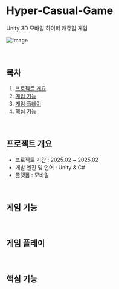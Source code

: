 # Hyper-Casual-Game

<a name="readme-top"></a>
<p>
  Unity 3D 모바일 하이퍼 캐쥬얼 게임
</p>

![Image](https://github.com/user-attachments/assets/942bb46c-edb2-4b24-bf0f-b01ffb8b546e)

<br/>

<!-- TABLE OF CONTENTS -->

## 목차

1. [프로젝트 개요](#Intro)
2. [게임 기능](#Features)
3. [게임 플레이](#Play)
4. [핵심 기능](#CoreFeatures)
<br/>

<a name="Intro"></a>
## 프로젝트 개요
- 프로젝트 기간 : 2025.02 ~ 2025.02
- 개발 엔진 및 언어 : Unity & C#
- 플랫폼 : 모바일

<br/>

<a name="Features"></a>
## 게임 기능

<br/>

<a name="Play"></a>
## 게임 플레이
<br/>

<a name="CoreFeatures"></a>
## 핵심 기능

